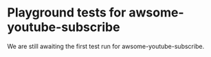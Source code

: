 # Playground tests for awsome-youtube-subscribe
We are still awaiting the first test run for awsome-youtube-subscribe.
